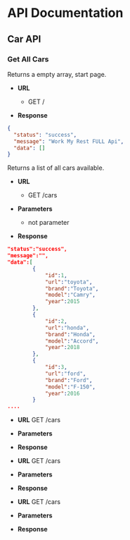 # API Documentation

## Car API

### Get All Cars

Returns a empty array, start page.

- **URL**
    - GET   /

- **Response**
```json
{
  "status": "success",
  "message": "Work My Rest FULL Api",
  "data": []
}
```

Returns a list of all cars available.

- **URL**
    - GET  /cars

- **Parameters**
    - not parameter
  
- **Response**
```json
"status":"success",
"message":"",
"data":[
        {
            "id":1,
            "url":"toyota",
            "brand":"Toyota",
            "model":"Camry",
            "year":2015
        },
        {
            "id":2,
            "url":"honda",
            "brand":"Honda",
            "model":"Accord",
            "year":2018
        },
        {
            "id":3,
            "url":"ford",
            "brand":"Ford",
            "model":"F-150",
            "year":2016
        }
....
```


- **URL**
  GET  /cars

- **Parameters**

- **Response**



- **URL**
  GET  /cars

- **Parameters**

- **Response**


- **URL**
  GET  /cars

- **Parameters**

- **Response**
  
